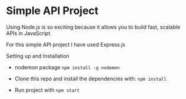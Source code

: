 # Simple API Project

Using Node.js is so exciting because it allows you to build fast, scalable APIs in JavaScript.


For this simple API project I have used Express.js

Setting up and Installation

* nodemon package
```npm install -g nodemon```

* Clone this repo and install the dependencies with:
```npm install```

* Run project with
```npm start```
